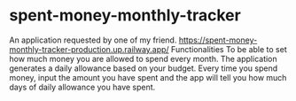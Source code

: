 # spent-money-monthly-tracker
An application requested by one of my friend.
https://spent-money-monthly-tracker-production.up.railway.app/
Functionalities
To be able to set how much money you are allowed to spend every month.
The application generates a daily allowance based on your budget.
Every time you spend money, input the amount you have spent and the app will tell you how much days of daily allowance you have spent. 
